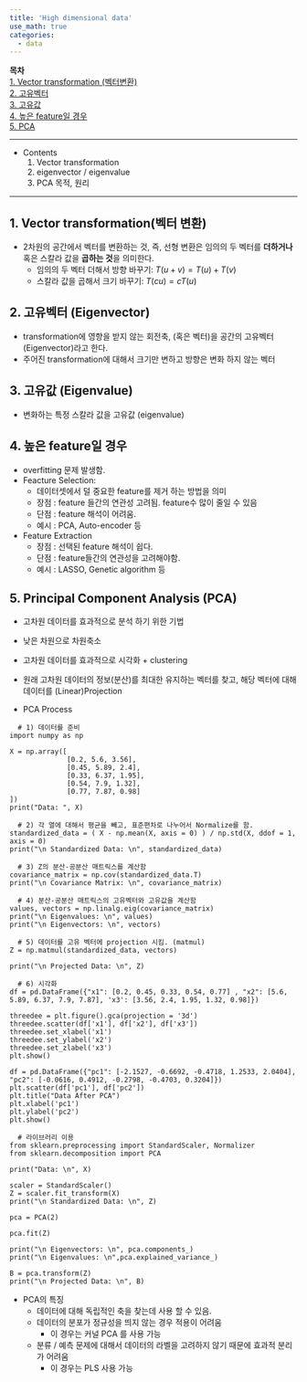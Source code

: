 ```yaml
---
title: 'High dimensional data'
use_math: true
categories:
  - data
---
```


**목차**  
[1. Vector transformation (벡터변환)](#1-vector-transformation벡터-변환)  
[2. 고유벡터](#2-고유벡터-eigenvector)  
[3. 고유값](#3-고유값-eigenvalue)  
[4. 높은 feature일 경우](#4-높은-feature일-경우)  
[5. PCA](#5-principal-component-analysis-pca)  


---
* Contents
  1. Vector transformation
  2. eigenvector / eigenvalue
  3. PCA 목적, 원리

---

## 1. Vector transformation(벡터 변환)
* 2차원의 공간에서 벡터를 변환하는 것, 즉, 선형 변환은 임의의 두 벡터를 **더하거나** 혹은 스칼라 값을 **곱하는 것**을 의미한다.
  * 임의의 두 벡터 더해서 방향 바꾸기: $T(u+v) = T(u)+T(v)$
  * 스칼라 값을 곱해서 크기 바꾸기: $T(cu)=cT(u)$

## 2. 고유벡터 (Eigenvector)
*  transformation에 영향을 받지 않는 회전축, (혹은 벡터)을 공간의 고유벡터 (Eigenvector)라고 한다.
*  주어진 transformation에 대해서 크기만 변하고 방향은 변화 하지 않는 벡터

## 3. 고유값 (Eigenvalue)
* 변화하는 특정 스칼라 값을 고유값 (eigenvalue)

## 4. 높은 feature일 경우
* overfitting 문제 발생함.
* Feacture Selection:
  * 데이터셋에서 덜 중요한 feature를 제거 하는 방법을 의미
  * 장점 : feature 들간의 연관성 고려됨. feature수 많이 줄일 수 있음
  * 단점 : feature 해석이 어려움.
  * 예시 : PCA, Auto-encoder 등
* Feature Extraction
  * 장점 : 선택된 feature 해석이 쉽다.
  * 단점 : feature들간의 연관성을 고려해야함.
  * 예시 : LASSO, Genetic algorithm 등

## 5. Principal Component Analysis (PCA)
* 고차원 데이터를 효과적으로 분석 하기 위한 기법
* 낮은 차원으로 차원축소
* 고차원 데이터를 효과적으로 시각화 + clustering
* 원래 고차원 데이터의 정보(분산)를 최대한 유지하는 벡터를 찾고, 해당 벡터에 대해 데이터를 (Linear)Projection

* PCA Process
```ipython
  # 1) 데이터를 준비
import numpy as np

X = np.array([ 
              [0.2, 5.6, 3.56], 
              [0.45, 5.89, 2.4],
              [0.33, 6.37, 1.95],
              [0.54, 7.9, 1.32],
              [0.77, 7.87, 0.98]
])
print("Data: ", X)

  # 2) 각 열에 대해서 평균을 빼고, 표준편차로 나누어서 Normalize를 함.
standardized_data = ( X - np.mean(X, axis = 0) ) / np.std(X, ddof = 1, axis = 0)
print("\n Standardized Data: \n", standardized_data)

  # 3) Z의 분산-공분산 매트릭스를 계산함
covariance_matrix = np.cov(standardized_data.T)
print("\n Covariance Matrix: \n", covariance_matrix)

  # 4) 분산-공분산 매트릭스의 고유벡터와 고유값을 계산함
values, vectors = np.linalg.eig(covariance_matrix)
print("\n Eigenvalues: \n", values)
print("\n Eigenvectors: \n", vectors)

  # 5) 데이터를 고유 벡터에 projection 시킴. (matmul)
Z = np.matmul(standardized_data, vectors)

print("\n Projected Data: \n", Z)

  # 6) 시각화
df = pd.DataFrame({"x1": [0.2, 0.45, 0.33, 0.54, 0.77] , "x2": [5.6, 5.89, 6.37, 7.9, 7.87], 'x3': [3.56, 2.4, 1.95, 1.32, 0.98]})

threedee = plt.figure().gca(projection = '3d')
threedee.scatter(df['x1'], df['x2'], df['x3'])
threedee.set_xlabel('x1')
threedee.set_ylabel('x2')
threedee.set_zlabel('x3')
plt.show()

df = pd.DataFrame({"pc1": [-2.1527, -0.6692, -0.4718, 1.2533, 2.0404], "pc2": [-0.0616, 0.4912, -0.2798, -0.4703, 0.3204]})
plt.scatter(df['pc1'], df['pc2'])
plt.title("Data After PCA")
plt.xlabel('pc1')
plt.ylabel('pc2')
plt.show()

  # 라이브러리 이용
from sklearn.preprocessing import StandardScaler, Normalizer
from sklearn.decomposition import PCA

print("Data: \n", X)

scaler = StandardScaler()
Z = scaler.fit_transform(X)
print("\n Standardized Data: \n", Z)

pca = PCA(2)

pca.fit(Z)

print("\n Eigenvectors: \n", pca.components_)
print("\n Eigenvalues: \n",pca.explained_variance_)

B = pca.transform(Z)
print("\n Projected Data: \n", B)
```
* PCA의 특징
  * 데이터에 대해 독립적인 축을 찾는데 사용 할 수 있음.  
  * 데이터의 분포가 정규성을 띄지 않는 경우 적용이 어려움  
    * 이 경우는 커널 PCA 를 사용 가능  
  * 분류 / 예측 문제에 대해서 데이터의 라벨을 고려하지 않기 때문에 효과적 분리가 어려움  
    * 이 경우는 PLS 사용 가능  
